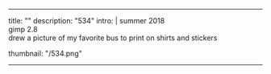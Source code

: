 ---

title: ""
description: "534"
intro: |
 summer 2018 <br>
 gimp 2.8 <br>
 drew a picture of my favorite bus to print on shirts and stickers

thumbnail: "/534.png"

---